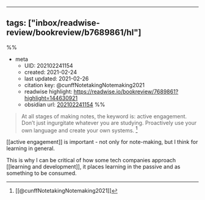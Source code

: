
---
tags: ["inbox/readwise-review/bookreview/b7689861/hl"]
---
%%
- meta
	- UID: 202102241154
	- created: 2021-02-24
	- last updated: 2021-02-26
	- citation key: @cunffNotetakingNotemaking2021
	- readwise highlight: https://readwise.io/bookreview/7689861?highlight=144630921
	- obsidian url: [202102241154](obsidian://open?vault=readwise-review-inbox&file=inbox%2Fzets%2F202102241154%20RW-R%20Active%20Engagement%20is%20important%20to%20make%20the%20move%20to%20note%20making)
%%

> At all stages of making notes, the keyword is: active engagement. Don’t just ingurgitate whatever you are studying. Proactively use your own language and create your own systems. [^1]

[[active engagement]] is important - not only for note-making, but I think for learning in general.

This is why I can be critical of how some tech companies approach [[learning and development]], it places learning in the passive and as something to be consumed.

[^1]: [[@cunffNotetakingNotemaking2021]]